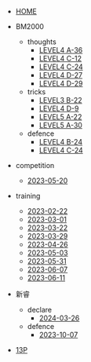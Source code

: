 - [HOME]()
  
- BM2000
  - thoughts
    - [LEVEL4 A-36](BM2000/thoughts/LEVEL4%20A-36.md)
    - [LEVEL4 C-12](BM2000/thoughts/LEVEL4%20C-12.md)
    - [LEVEL4 C-24](BM2000/thoughts/LEVEL4%20C-24.md)
    - [LEVEL4 D-27](BM2000/thoughts/LEVEL4%20D-27.md)
    - [LEVEL4 D-29](BM2000/thoughts/LEVEL4%20D-29.md)
  - tricks
    - [LEVEL3 B-22](BM2000/tricks/LEVEL3%20B-22.md)
    - [LEVEL4 D-9](BM2000/tricks/LEVEL4%20D-9.md)
    - [LEVEL5 A-22](BM2000/tricks/LEVEL5%20A-22.md)
    - [LEVEL5 A-30](BM2000/tricks/LEVEL5%20A-30.md)
  - defence
    - [LEVEL4 B-24](BM2000/defence/LEVEL4%20B-24.md)
    - [LEVEL4 C-24](BM2000/defence/LEVEL4%20C-24.md)

- competition
  - [2023-05-20](competition/2023-05-20/index.md)

- training

  - [2023-02-22](training/2023-02-22.md)
  - [2023-03-01](training/2023-03-01.md)
  - [2023-03-22](training/2023-03-22.md)
  - [2023-03-29](training/2023-03-29.md)
  - [2023-04-26](training/2023-04-26.md)
  - [2023-05-03](training/2023-05-03.md)
  - [2023-05-31](training/2023-05-31.md)
  - [2023-06-07](training/2023-06-07.md)
  - [2023-06-11](training/2023-06-11.md)

- 新睿
  - declare
    - [2024-03-26](xinrui/declare/2024-03-26/一牌多解的6C.md)
  - defence
    - [2023-10-07](xinrui/defence/2023-10-07b8/2023-10-07b8.md)

- [13P](https://s-n-o-r-l-a-x.github.io/13p-backup/)